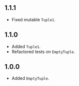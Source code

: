 ## 1.1.1

- Fixed mutable `Tuple1`.

## 1.1.0

- Added `Tuple1`.
- Refactored tests on `EmptyTuple`.

## 1.0.0

- Added `EmptyTuple`.
